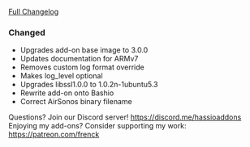 [Full Changelog][changelog]

### Changed

- Upgrades add-on base image to 3.0.0
- Updates documentation for ARMv7
- Removes custom log format override
- Makes log_level optional
- Upgrades libssl1.0.0 to 1.0.2n-1ubuntu5.3
- Rewrite add-on onto Bashio
- Correct AirSonos binary filename

[changelog]: https://github.com/hassio-addons/addon-airsonos/compare/v1.2.0...v2.0.0

Questions? Join our Discord server! https://discord.me/hassioaddons
Enjoying my add-ons? Consider supporting my work: https://patreon.com/frenck